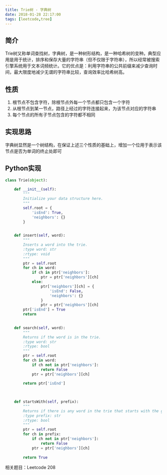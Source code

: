 ```yaml
---
title: Trie树 - 字典树
date: 2018-01-28 22:17:00
tags: [leetcode,tree]
---
```


## 简介

Trie树又称单词查找树，字典树，是一种树形结构，是一种哈希树的变种。典型应用是用于统计，排序和保存大量的字符串（但不仅限于字符串），所以经常被搜索引擎系统用于文本词频统计。它的优点是：利用字符串的公共前缀来减少查询时间，最大限度地减少无谓的字符串比较，查询效率比哈希树高。

## 性质

1. 根节点不包含字符，除根节点外每一个节点都只包含一个字符
2. 从根节点到某一节点，路径上经过的字符连接起来，为该节点对应的字符串
3. 每个节点的所有子节点包含的字符都不相同

## 实现思路

字典树显然是一个树结构，在保证上述三个性质的基础上，增加一个位用于表示该节点是否为单词的终止处即可

## Python实现

```python
class Trie(object):
    
    def __init__(self):
        """
        Initialize your data structure here.
        """
        self.root = {
            'isEnd': True,
            'neighbors': {}
        }
        

    def insert(self, word):
        """
        Inserts a word into the trie.
        :type word: str
        :rtype: void
        """
        ptr = self.root
        for ch in word:
            if ch in ptr['neighbors']:
                ptr = ptr['neighbors'][ch]
            else:
                ptr['neighbors'][ch] = {
                    'isEnd': False,
                    'neighbors': {}
                }
                ptr = ptr['neighbors'][ch]
        ptr['isEnd'] = True
        return
            

    def search(self, word):
        """
        Returns if the word is in the trie.
        :type word: str
        :rtype: bool
        """
        ptr = self.root
        for ch in word:
            if ch not in ptr['neighbors']:
                return False
            ptr = ptr['neighbors'][ch]
        
        return ptr['isEnd']
            
        

    def startsWith(self, prefix):
        """
        Returns if there is any word in the trie that starts with the given prefix.
        :type prefix: str
        :rtype: bool
        """
        ptr = self.root
        for ch in prefix:
            if ch not in ptr['neighbors']:
                return False
            ptr = ptr['neighbors'][ch]
        
        return True
```

相关题目：Leetcode 208
